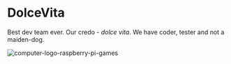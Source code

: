 # DolceVita
Best dev team ever. Our credo - *dolce vita*. We have coder, tester and not a maiden-dog.

![computer-logo-raspberry-pi-games](https://user-images.githubusercontent.com/64281268/192103479-2dcdc21c-7a23-4a2e-b2ee-3c8836e3c518.jpeg)
